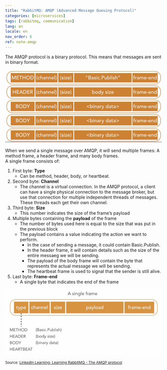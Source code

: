 ```yaml
---
title: "RabbitMQ: AMQP (Advanced Message Queuing Protocol)"
categories: [microservices]
tags: [rabbitmq, communication]
lang: en
locale: en
nav_order: 6
ref: note-amqp
---
```

The AMQP protocol is a binary protocol. This means that messages are sent in binary format.

![Message Frames](../../../assets/images/notes/rabbitmq/amqp/message-frames.png)

When we send a single message over AMQP, it will send multiple frames: A method frame, a header frame, and many body frames.  
A single frame consists of:
1. First byte: **Type**
    - Can be method, header, body, or heartbeat.
2. Second byte: **Channel**
    - The channel is a virtual connection. In the AMQP protocol, a client can have a single physical connection to the message broker, but use that connection for multiple independent threads of messages. These threads each get their own channel.
3. Third byte: **Size**
    - This number indicates the size of the frame’s payload
4. Multiple bytes containing the **payload** of the frame
    - The number of bytes used here is equal to the size that was put in the previous block
    - The payload contains a value indicating the action we want to perform.
        - In the case of sending a message, it could contain Basic.Publish.
        - In the header frame, it will contain details such as the size of the entire messaeg we will be sending.
        - The payload of the body frame will contain the byte that represents the actual message we will be sending.
        - The heartbeat frame is used to signal that the sender is still alive.
5. Last byte: **Frame-end**
    - A single byte that indicates the end of the frame

![Single Frame](../../../assets/images/notes/rabbitmq/amqp/single-frame.png)

<small> Source: [LinkedIn Learning: Learning RabbitMQ - The AMQP protocol](https://www.linkedin.com/learning/learning-rabbitmq/the-amqp-protocol?autoSkip=true&resume=false&u=57075649)</small>